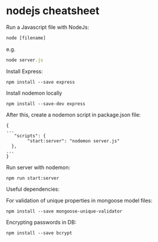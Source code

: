 # nodejs cheatsheet

Run a Javascript file with NodeJs:
```javascript
node [filename]
```
e.g.
```javascript
node server.js
```
Install Express:
```
npm install --save express
```
Install nodemon locally
```
npm install --save-dev express
```
After this, create a nodemon script in package.json file:
```
{
...
   "scripts": {
	    "start:server": "nodemon server.js"
  },
...
}
```
Run server with nodemon:
```
npm run start:server
```
Useful dependencies:

For validation of unique properties in mongoose model files:
```
npm install --save mongoose-unique-validator
```
Encrypting passwords in DB:
```
npm install --save bcrypt
```

